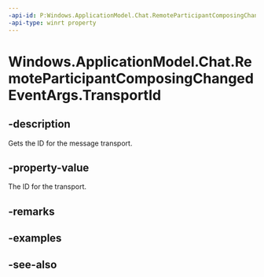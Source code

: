 ```yaml
---
-api-id: P:Windows.ApplicationModel.Chat.RemoteParticipantComposingChangedEventArgs.TransportId
-api-type: winrt property
---
```


<!-- Property syntax
public string TransportId { get; }
-->

# Windows.ApplicationModel.Chat.RemoteParticipantComposingChangedEventArgs.TransportId

## -description
Gets the ID for the message transport.

## -property-value
The ID for the transport.

## -remarks

## -examples

## -see-also

